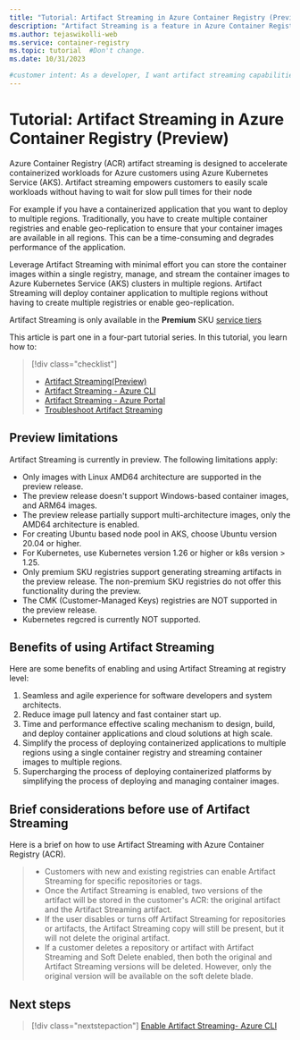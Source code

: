 ```yaml
---
title: "Tutorial: Artifact Streaming in Azure Container Registry (Preview)"
description: "Artifact Streaming is a feature in Azure Container Registry to enhance and supercharge managing, scaling, and deploying artifacts through containerized platforms."
ms.author: tejaswikolli-web
ms.service: container-registry
ms.topic: tutorial  #Don't change.
ms.date: 10/31/2023

#customer intent: As a developer, I want artifact streaming capabilities so that I can efficiently deliver and serve containerized applications to end-users in real-time.
---
```


# Tutorial: Artifact Streaming in Azure Container Registry (Preview)

Azure Container Registry (ACR) artifact streaming is designed to accelerate containerized workloads for Azure customers using Azure Kubernetes Service (AKS). Artifact streaming empowers customers to easily scale workloads without having to wait for slow pull times for their node

For example if you have a containerized application that you want to deploy to multiple regions. Traditionally, you have to create multiple container registries and enable geo-replication to ensure that your container images are available in all regions. This can be a time-consuming and degrades performance of the application.

Leverage Artifact Streaming with minimal effort you can store the container images within a single registry, manage, and stream the container images to Azure Kubernetes Service (AKS) clusters in multiple regions. Artifact Streaming will deploy container application to multiple regions without having to create multiple registries or enable geo-replication.

Artifact Streaming is only available in the **Premium** SKU [service tiers](container-registry-skus.md)

This article is part one in a four-part tutorial series. In this tutorial, you learn how to:

> [!div class="checklist"]
>*  [Artifact Streaming(Preview)](tutorial-artifact-streaming.md)
> * [Artifact Streaming - Azure CLI](tutorial-artifact-streaming-cli.md)
> * [Artifact Streaming - Azure Portal](tutorial-artifact-streaming-portal.md)
> * [Troubleshoot Artifact Streaming](tutorial-artifact-streaming-troubleshoot.md)

## Preview limitations

Artifact Streaming is currently in preview. The following limitations apply:

* Only images with Linux AMD64 architecture are supported in the preview release.
* The preview release doesn't support Windows-based container images, and ARM64 images.
* The preview release partially support multi-architecture images, only the AMD64 architecture is enabled.
* For creating Ubuntu based node pool in AKS, choose Ubuntu version 20.04 or higher.
* For Kubernetes, use Kubernetes version 1.26 or higher or k8s version > 1.25. 
* Only premium SKU registries support generating streaming artifacts in the preview release. The non-premium SKU registries do not offer this functionality during the preview.
* The CMK (Customer-Managed Keys) registries are NOT supported in the preview release.
* Kubernetes regcred is currently NOT supported.

## Benefits of using Artifact Streaming

Here are some benefits of enabling and using Artifact Streaming at registry level:

1. Seamless and agile experience for software developers and system architects.
1. Reduce image pull latency and fast container start up.
1. Time and performance effective scaling mechanism to design, build, and deploy container applications and cloud solutions at high scale.
1. Simplify the process of deploying containerized applications to multiple regions using a single container registry and streaming container images to multiple regions.
1. Supercharging the process of deploying containerized platforms by simplifying the process of deploying and managing container images.

## Brief considerations before use of Artifact Streaming

Here is a brief on how to use Artifact Streaming with Azure Container Registry (ACR). 

>* Customers with new and existing registries can enable Artifact Streaming for specific repositories or tags. 
>* Once the Artifact Streaming is enabled, two versions of the artifact will be stored in the customer's ACR: the original artifact and the Artifact Streaming artifact. 
>* If the user disables or turns off Artifact Streaming for repositories or artifacts, the Artifact Streaming copy will still be present, but it will not delete the original artifact.
>* If a customer deletes a repository or artifact with Artifact Streaming and Soft Delete enabled, then both the original and Artifact Streaming versions will be deleted. However, only the original version will be available on the soft delete blade.

## Next steps

> [!div class="nextstepaction"]
> [Enable Artifact Streaming- Azure CLI](tutorial-artifact-streaming-cli.md)
